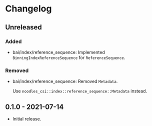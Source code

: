 # Changelog

## Unreleased

### Added

  * bai/index/reference_sequence: Implemented `BinningIndexReferenceSequence`
    for `ReferenceSequence`.

### Removed

  * bai/index/reference_sequence: Removed `Metadata`.

    Use `noodles_csi::index::reference_sequence::Metadata` instead.

## 0.1.0 - 2021-07-14

  * Initial release.
